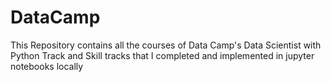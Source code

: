 # DataCamp
This Repository contains all the courses of Data Camp's Data Scientist with Python Track and Skill tracks that I completed and implemented in jupyter notebooks locally
